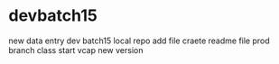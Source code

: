 # devbatch15
new data entry dev batch15
local repo add file
craete readme file prod branch 
class start vcap new version
